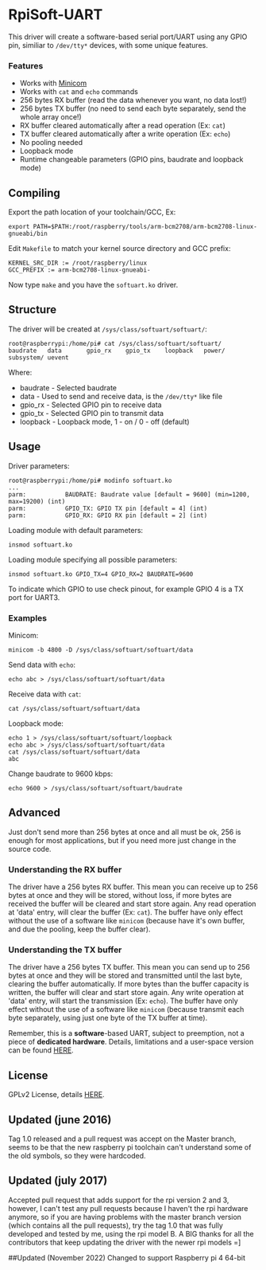 RpiSoft-UART
============

This driver will create a software-based serial port/UART using any GPIO pin, similiar to `/dev/tty*` devices, with some unique features.

### Features
* Works with <a href="http://en.wikipedia.org/wiki/Minicom">Minicom</a>
* Works with `cat` and `echo` commands
* 256 bytes RX buffer (read the data whenever you want, no data lost!)
* 256 bytes TX buffer (no need to send each byte separately, send the whole array once!)
* RX buffer cleared automatically after a read operation (Ex: `cat`)
* TX buffer cleared automatically after a write operation (Ex: `echo`)
* No pooling needed
* Loopback mode
* Runtime changeable parameters (GPIO pins, baudrate and loopback mode)

## Compiling
Export the path location of your toolchain/GCC, Ex:
```
export PATH=$PATH:/root/raspberry/tools/arm-bcm2708/arm-bcm2708-linux-gnueabi/bin
```
Edit `Makefile` to match your kernel source directory and GCC prefix:
```
KERNEL_SRC_DIR := /root/raspberry/linux
GCC_PREFIX := arm-bcm2708-linux-gnueabi-
```
Now type `make` and you have the `softuart.ko` driver.

## Structure
The driver will be created at `/sys/class/softuart/softuart/`:
```
root@raspberrypi:/home/pi# cat /sys/class/softuart/softuart/
baudrate   data       gpio_rx    gpio_tx    loopback   power/     subsystem/ uevent
```
Where:
* baudrate - Selected baudrate
* data - Used to send and receive data, is the `/dev/tty*` like file
* gpio_rx - Selected GPIO pin to receive data
* gpio_tx - Selected GPIO pin to transmit data
* loopback - Loopback mode, 1 - on / 0 - off (default) 

## Usage
Driver parameters:
```
root@raspberrypi:/home/pi# modinfo softuart.ko 
...
parm:           BAUDRATE: Baudrate value [default = 9600] (min=1200, max=19200) (int)
parm:           GPIO_TX: GPIO TX pin [default = 4] (int)
parm:           GPIO_RX: GPIO RX pin [default = 2] (int)
```
Loading module with default parameters:
```
insmod softuart.ko
```
Loading module specifying all possible parameters:
```
insmod softuart.ko GPIO_TX=4 GPIO_RX=2 BAUDRATE=9600
```
To indicate which GPIO to use check pinout, for example GPIO 4 is a TX port for UART3.
### Examples
Minicom:
```
minicom -b 4800 -D /sys/class/softuart/softuart/data
```
Send data with `echo`:
```
echo abc > /sys/class/softuart/softuart/data
```
Receive data with `cat`:
```
cat /sys/class/softuart/softuart/data
```
Loopback mode:
```
echo 1 > /sys/class/softuart/softuart/loopback
echo abc > /sys/class/softuart/softuart/data
cat /sys/class/softuart/softuart/data
abc
```
Change baudrate to 9600 kbps:
```
echo 9600 > /sys/class/softuart/softuart/baudrate
```
## Advanced
Just don't send more than 256 bytes at once and all must be ok, 256 is enough for most applications, but if you need more just change in the source code.

### Understanding the RX buffer
The driver have a 256 bytes RX buffer. This mean you can receive up to 256 bytes at once and they will be stored, without loss, if more bytes are received the buffer will be cleared and start store again. Any read operation at 'data' entry, will clear the buffer (Ex: `cat`). The buffer have only effect without the use of a software like `minicom` (because have it's own buffer, and due the pooling, keep the buffer clear).

### Understanding the TX buffer
The driver have a 256 bytes TX buffer. This mean you can send up to 256 bytes at once and they will be stored and transmitted until the last byte, clearing the buffer automatically. If more bytes than the buffer capacity is written, the buffer will clear and start store again. Any write operation at 'data' entry, will start the transmission (Ex: `echo`). The buffer have only effect without the use of a software like `minicom` (because transmit each byte separately, using just one byte of the TX buffer at time).

Remember, this is a <b>software</b>-based UART, subject to preemption, not a piece of <b>dedicated hardware</b>. Details, limitations and a user-space version can be found <a href="http://www.l3oc.com/2015/05/software-based-uart.html">HERE</a>.

## License
GPLv2 License, details <a href="https://github.com/themrleon/RpiSoft-UART/blob/master/LICENSE">HERE</a>.

## Updated (june 2016)
Tag 1.0 released and a pull request was accept on the Master branch, seems to be that the new raspberry pi toolchain can't understand some of the old symbols, so they were hardcoded.

## Updated (july 2017)
Accepted pull request that adds support for the rpi version 2 and 3, however, I can't test any pull requests because I haven't the rpi hardware anymore, so if you are having problems with the master branch version (which contains all the pull requests), try the tag 1.0 that was fully developed and tested by me, using the rpi model B. A BIG thanks for all the contributors that keep updating the driver with the newer rpi models =]

##Updated (November 2022)
Changed to support Raspberry pi 4 64-bit
